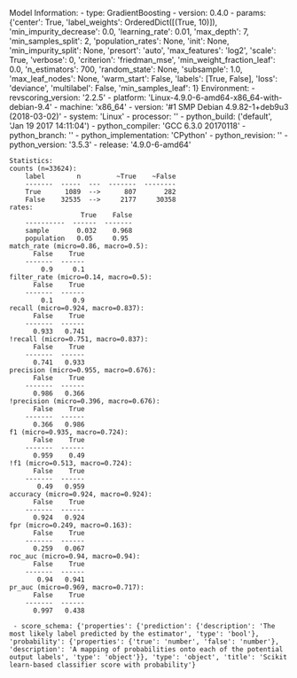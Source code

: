 Model Information:
	 - type: GradientBoosting
	 - version: 0.4.0
	 - params: {'center': True, 'label_weights': OrderedDict([(True, 10)]), 'min_impurity_decrease': 0.0, 'learning_rate': 0.01, 'max_depth': 7, 'min_samples_split': 2, 'population_rates': None, 'init': None, 'min_impurity_split': None, 'presort': 'auto', 'max_features': 'log2', 'scale': True, 'verbose': 0, 'criterion': 'friedman_mse', 'min_weight_fraction_leaf': 0.0, 'n_estimators': 700, 'random_state': None, 'subsample': 1.0, 'max_leaf_nodes': None, 'warm_start': False, 'labels': [True, False], 'loss': 'deviance', 'multilabel': False, 'min_samples_leaf': 1}
	Environment:
	 - revscoring_version: '2.2.5'
	 - platform: 'Linux-4.9.0-6-amd64-x86_64-with-debian-9.4'
	 - machine: 'x86_64'
	 - version: '#1 SMP Debian 4.9.82-1+deb9u3 (2018-03-02)'
	 - system: 'Linux'
	 - processor: ''
	 - python_build: ('default', 'Jan 19 2017 14:11:04')
	 - python_compiler: 'GCC 6.3.0 20170118'
	 - python_branch: ''
	 - python_implementation: 'CPython'
	 - python_revision: ''
	 - python_version: '3.5.3'
	 - release: '4.9.0-6-amd64'
	
	Statistics:
	counts (n=33624):
		label        n         ~True    ~False
		-------  -----  ---  -------  --------
		True      1089  -->      807       282
		False    32535  -->     2177     30358
	rates:
		              True    False
		----------  ------  -------
		sample       0.032    0.968
		population   0.05     0.95
	match_rate (micro=0.86, macro=0.5):
		  False    True
		-------  ------
		    0.9     0.1
	filter_rate (micro=0.14, macro=0.5):
		  False    True
		-------  ------
		    0.1     0.9
	recall (micro=0.924, macro=0.837):
		  False    True
		-------  ------
		  0.933   0.741
	!recall (micro=0.751, macro=0.837):
		  False    True
		-------  ------
		  0.741   0.933
	precision (micro=0.955, macro=0.676):
		  False    True
		-------  ------
		  0.986   0.366
	!precision (micro=0.396, macro=0.676):
		  False    True
		-------  ------
		  0.366   0.986
	f1 (micro=0.935, macro=0.724):
		  False    True
		-------  ------
		  0.959    0.49
	!f1 (micro=0.513, macro=0.724):
		  False    True
		-------  ------
		   0.49   0.959
	accuracy (micro=0.924, macro=0.924):
		  False    True
		-------  ------
		  0.924   0.924
	fpr (micro=0.249, macro=0.163):
		  False    True
		-------  ------
		  0.259   0.067
	roc_auc (micro=0.94, macro=0.94):
		  False    True
		-------  ------
		   0.94   0.941
	pr_auc (micro=0.969, macro=0.717):
		  False    True
		-------  ------
		  0.997   0.438
	
	 - score_schema: {'properties': {'prediction': {'description': 'The most likely label predicted by the estimator', 'type': 'bool'}, 'probability': {'properties': {'true': 'number', 'false': 'number'}, 'description': 'A mapping of probabilities onto each of the potential output labels', 'type': 'object'}}, 'type': 'object', 'title': 'Scikit learn-based classifier score with probability'}

